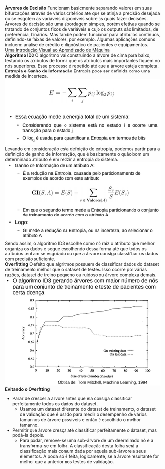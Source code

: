 **Árvores de Decisão**
Funcionam basicmente separando valores em suas bifurcações através de vários critérios ate que se atinja a precisão desejada ou se esgotem as variáveis disponíveis sobre as quais fazer decisões. Árvores de decisão são uma abordagem simples, porém efetivas quando se tratando de conjuntos fixos de variáveis e cujo os outputs são limitados, de preferência, binários. Mas també podem funcionar para atributos contínuos, definindo-se faixas de valores, por exemplo.
Algumas aplicações comuns incluem: análise de crédito e dignóstico de pacientes e equipamentos.\
[Uma Introdução Visual ao Aprendizado de Máquina](http://www.r2d3.us/uma-introducao-visual-ao-aprendizado-de-maquina-1/)\
**Algoritmo ID3**
O algoritmo vai construindo a árvore de cima para baixo, testando os atributos de forma que os atributos mais importantes fiquem no nós superiores. Esse processo é repetido até que a árvore esteja completa.\
**Entropia e Ganho de Informação**
Entropia pode ser definida como uma medida de incerteza.
![Equação da Entropia](https://raw.githubusercontent.com/LinuxUserIRS/Notes/master/SI/Resources/Entropia.png)\
Levando em consideração esta defnição de entropia, podemos partir para a definição de ganho de informação, que é basicamente o quão bom um determinado atributo é em redzir a entropia do sistema.
![Ganho de Entropia](https://raw.githubusercontent.com/LinuxUserIRS/Notes/master/SI/Resources/GanhoDeEntropia.png)\
Sendo assim, o algoritmo ID3 escolhe como nó raiz o atributo que melhor organiza os dados e segue escolhendo dessa forma até que todos os atributos tenham se esgotado ou que a árvore consiga classificar os dados com precisão suficiente.\
**Overfitting**
O efeito que algritmos possuem de classificar dados do dataset de treinamento melhor que o dataset de testes. Isso ocorre por várias razões, dataset de treino pequeno ou ruidoso ou árvore complexa demais.
![Ganho de Entropia](https://raw.githubusercontent.com/LinuxUserIRS/Notes/master/SI/Resources/Overfitting.png)\
**Evitando o Overftting**
- Parar de crescer a árvore antes que ela consiga classificar perfeitamente todos os dados do dataset.
  - Usamos um dataset diferente do dataset de treinamento, o dataset de validação que é usado para medir o desempenho de vários tamanhos de árvore possíveis e então é escolhido o melhor tamanho.
- Permitir que árvore cresça até classificar perfeitamente o dataset, mas podá-la depois.
  - Para podar, remove-se uma sub-árvore de um deerminado nó e a transforma-se em folha. A classificação desta folha será a classificação mais comum dada por aquela sub-árvore a seus elementos. A poda só é feita, logicamente, se a árvore resultante for melhor que a anterior nos testes de validação.
